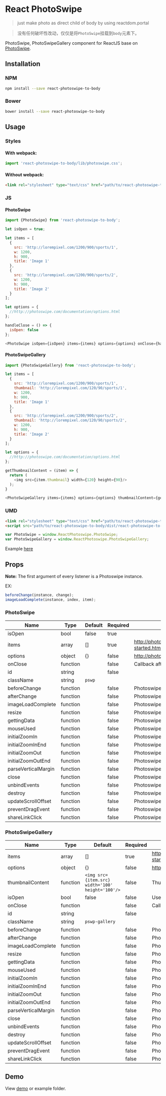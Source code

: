 # React PhotoSwipe
> just make photo as direct child of body by using reactdom.portal

> 没有任何破坏性改动，仅仅是将`PhotoSwipe`挂载到`body`元素下。

PhotoSwipe, PhotoSwipeGallery component for ReactJS base on [PhotoSwipe](http://photoswipe.com/).

## Installation

### NPM

```bash
npm install --save react-photoswipe-to-body
```

### Bower
```bash
bower install --save react-photoswipe-to-body
```

## Usage

### Styles

#### With webpack:

```js
import 'react-photoswipe-to-body/lib/photoswipe.css';
```

#### Without webpack:

```html
<link rel="stylesheet" type="text/css" href="path/to/react-photoswipe-to-body/lib/photoswipe.css">
```

### JS

#### PhotoSwipe

```js
import {PhotoSwipe} from 'react-photoswipe-to-body';

let isOpen = true;

let items = [
  {
    src: 'http://lorempixel.com/1200/900/sports/1',
    w: 1200,
    h: 900,
    title: 'Image 1'
  },
  {
    src: 'http://lorempixel.com/1200/900/sports/2',
    w: 1200,
    h: 900,
    title: 'Image 2'
  }
];

let options = {
  //http://photoswipe.com/documentation/options.html
};

handleClose = () => {
  isOpen: false
};

<PhotoSwipe isOpen={isOpen} items={items} options={options} onClose={handleClose}/>

```

#### PhotoSwipeGallery

```js
import {PhotoSwipeGallery} from 'react-photoswipe-to-body';

let items = [
  {
    src: 'http://lorempixel.com/1200/900/sports/1',
    thumbnail: 'http://lorempixel.com/120/90/sports/1',
    w: 1200,
    h: 900,
    title: 'Image 1'
  },
  {
    src: 'http://lorempixel.com/1200/900/sports/2',
    thumbnail: 'http://lorempixel.com/120/90/sports/2',
    w: 1200,
    h: 900,
    title: 'Image 2'
  }
];

let options = {
  //http://photoswipe.com/documentation/options.html
};

getThumbnailContent = (item) => {
  return (
    <img src={item.thumbnail} width={120} height={90}/>
  );
}

<PhotoSwipeGallery items={items} options={options} thumbnailContent={getThumbnailContent}/>
```

### UMD

```html
<link rel="stylesheet" type="text/css" href="path/to/react-photoswipe-to-body/dist/photoswipe.css">
<script src="path/to/react-photoswipe-to-body/dist/react-photoswipe-to-body.js"></script>
```

```js
var PhotoSwipe = window.ReactPhotoswipe.PhotoSwipe;
var PhotoSwipeGallery = window.ReactPhotoswipe.PhotoSwipeGallery;
```

Example [here](http://codepen.io/vn38minhtran/pen/XmVdvW/)

## Props

**Note:**  The first argument of every listener is a Photoswipe instance.

EX:
```js
beforeChange(instance, change);
imageLoadComplete(instance, index, item);
```

### PhotoSwipe

| Name | Type | Default | Required | Description |
|------|------|---------|----------|-------------|
| isOpen | bool | false | true |  |
| items | array | [] | true | http://photoswipe.com/documentation/getting-started.html |
| options | object | {} | false | http://photoswipe.com/documentation/options.html |
| onClose | function |  | false | Callback after PhotoSwipe close |
| id | string |  | false |  |
| className | string | `pswp` |  |
| beforeChange | function |  | false | Photoswipe event listener |
| afterChange | function |  | false | Photoswipe event listener |
| imageLoadComplete | function |  | false | Photoswipe event listener |
| resize | function |  | false | Photoswipe event listener |
| gettingData | function |  | false | Photoswipe event listener |
| mouseUsed | function |  | false | Photoswipe event listener |
| initialZoomIn | function |  | false | Photoswipe event listener |
| initialZoomInEnd | function |  | false | Photoswipe event listener |
| initialZoomOut | function |  | false | Photoswipe event listener |
| initialZoomOutEnd | function |  | false | Photoswipe event listener |
| parseVerticalMargin | function |  | false | Photoswipe event listener |
| close | function |  | false | Photoswipe event listener |
| unbindEvents | function |  | false | Photoswipe event listener |
| destroy | function |  | false | Photoswipe event listener |
| updateScrollOffset | function |  | false | Photoswipe event listener |
| preventDragEvent | function |  | false | Photoswipe event listener |
| shareLinkClick | function |  | false | Photoswipe event listener |

### PhotoSwipeGallery

| Name | Type | Default | Required | Description |
|------|------|---------|----------|-------------|
| items | array | [] | true | http://photoswipe.com/documentation/getting-started.html |
| options | object | {} | false | http://photoswipe.com/documentation/options.html |
| thumbnailContent | function | `<img src={item.src} width='100' height='100'/>` | false | Thumbnail content |
| isOpen | bool | false | false | Use it with `onClose` prop |
| onClose | function |  | false | Callback after close |
| id | string |  | false |  |
| className | string | `pswp-gallery` |  | 
| beforeChange | function |  | false | Photoswipe event listener |
| afterChange | function |  | false | Photoswipe event listener |
| imageLoadComplete | function |  | false | Photoswipe event listener |
| resize | function |  | false | Photoswipe event listener |
| gettingData | function |  | false | Photoswipe event listener |
| mouseUsed | function |  | false | Photoswipe event listener |
| initialZoomIn | function |  | false | Photoswipe event listener |
| initialZoomInEnd | function |  | false | Photoswipe event listener |
| initialZoomOut | function |  | false | Photoswipe event listener |
| initialZoomOutEnd | function |  | false | Photoswipe event listener |
| parseVerticalMargin | function |  | false | Photoswipe event listener |
| close | function |  | false | Photoswipe event listener |
| unbindEvents | function |  | false | Photoswipe event listener |
| destroy | function |  | false | Photoswipe event listener |
| updateScrollOffset | function |  | false | Photoswipe event listener |
| preventDragEvent | function |  | false | Photoswipe event listener |
| shareLinkClick | function |  | false | Photoswipe event listener |

## Demo

View [demo](http://minhtranite.github.io/react-photoswipe-to-body) or example folder.
